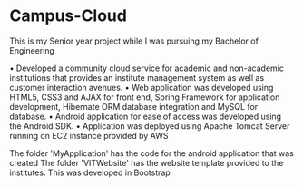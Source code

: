 # Campus-Cloud
This is my Senior year project while I was pursuing my Bachelor of Engineering


•	Developed a community cloud service for academic and non-academic institutions that provides an institute management system as well as customer interaction avenues.
•	Web application was developed using HTML5, CSS3 and AJAX for front end, Spring Framework for application development, Hibernate ORM database integration and MySQL for database.
•	Android application for ease of access was developed using the Android SDK.
•	Application was deployed using Apache Tomcat Server running on EC2 instance provided by AWS

The folder 'MyApplication' has the code for the android application that was created
The folder 'VITWebsite' has the website template provided to the institutes. This was developed in Bootstrap
